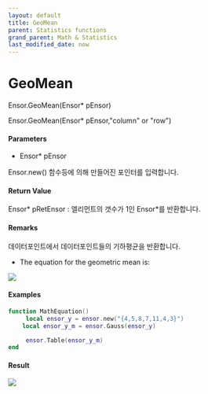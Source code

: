 ```yaml
---
layout: default
title: GeoMean
parent: Statistics functions
grand_parent: Math & Statistics
last_modified_date: now
---
```


# GeoMean

Ensor.GeoMean\(Ensor\* pEnsor\)

Ensor.GeoMean\(Ensor\* pEnsor,"column" or "row"\)

#### Parameters

* Ensor\* pEnsor

Ensor.new\(\) 함수등에 의해 만들어진 포인터를 입력합니다.

#### Return Value

Ensor\* pRetEnsor : 엘리먼트의 갯수가 1인 Ensor\*를 반환합니다.

#### Remarks

데이터포인트에서 데이터포인트들의 기하평균을 반환합니다.

* The equation for the geometric mean is:

![](./StatisticsAPI/GeoMeanFunc.png)

#### Examples

```lua
function MathEquation()
     local ensor_y = ensor.new("{4,5,8,7,11,4,3}")
    local ensor_y_m = ensor.Gauss(ensor_y)

     ensor.Table(ensor_y_m)
end
```

#### Result

![](./StatisticsAPI/GeoMeanResult.png)

